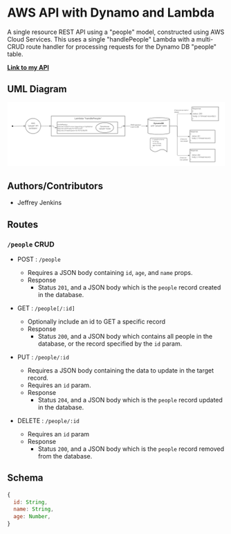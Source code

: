 # AWS API with Dynamo and Lambda

A single resource REST API using a "people" model, constructed using AWS Cloud Services. This uses a single "handlePeople" Lambda with a multi-CRUD route handler for processing requests for the Dynamo DB "people" table.

[**Link to my API**](https://m93jyhzd5c.execute-api.us-west-2.amazonaws.com/Dev)

## UML Diagram

![My UML diagram](./assets/lab-18-uml.jpg)

## Authors/Contributors

- Jeffrey Jenkins

## Routes

### `/people` CRUD

- POST : `/people`
  - Requires a JSON body containing `id`, `age`, and `name` props.
  - Response
    - Status `201`, and a JSON body which is the `people` record created in the database.

- GET : `/people[/:id]`
  - Optionally include an id to GET a specific record
  - Response
    - Status `200`, and a JSON body which contains all people in the database, or the record specified by the `id` param.
- PUT : `/people/:id`
  - Requires a JSON body containing the data to update in the target record.
  - Requires an `id` param.
  - Response
    - Status `204`, and a JSON body which is the `people` record updated in the database.

- DELETE : `/people/:id`
  - Requires an `id` param
  - Response
    - Status `200`, and a JSON body which is the `people` record removed from the database.

## Schema

```js
{
  id: String,
  name: String,
  age: Number,
}
```
<!-- # S3 and Lambda

An AWS Lambda function for storing an image's metadata to S3. When an .jpg image is uploaded to a hooked-up S3 bucket, this Lambda function will add metadata about the image to a manifest file called `images.json`. If an image with the same filename as a previous/existing image is uploaded, the manifest data will be updated in place.

Since the image metadata was never meant to store duplicates and it had to be stored as JSON (serializable data only), I decided to forgo the instructions to use an object array and instead I used an object-containing-objects. This resulted in cleaner code. It does not need conditional logic to add or update an entry, instead combining the spread operator and object literal behavior to do so.

## [**Link to `images.json` on S3**](https://jjtech-images.s3.us-west-2.amazonaws.com/images.json)

## UML Diagram

![My S3 and Lambda Diagram](lab-16-uml.jpg)

## Authors/Contributors

- Jeffrey Jenkins

## Credits/References

- I used these resources to learn how to put objects into to S3
  - [StackOverflow thread](https://stackoverflow.com/questions/40188287/aws-lambda-function-write-to-s3)
  - [Medium article](https://medium.com/swlh/upload-to-aws-s3-using-a-node-js-script-or-aws-lambda-e1877960bcea)

## Manifest Format

The `images.json` stores the image metadata in the following format (when processed with `JSON.parse()`):

```js
{
  'mountains.jpg': { // image record key, which is the same as the filename
    imageKey: 'mountains.jpg', // filename
    imageSize: '300000', // image size in bytes
    imageLastUpdated: '1970-01-01T00:00:00.000Z', // ISO 8601 timestamp
  },
  'lakes.jpg': { 
    imageKey: 'lakes.jpg',
    imageSize: '450000',
    imageLastUpdated: '1971-01-01T00:00:00.000Z',
  },
}
```
 -->